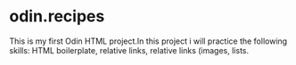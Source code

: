 # odin.recipes
This is my first Odin HTML project.In this project i will practice the following skills:
HTML boilerplate,
relative links,
relative links (images,
lists.